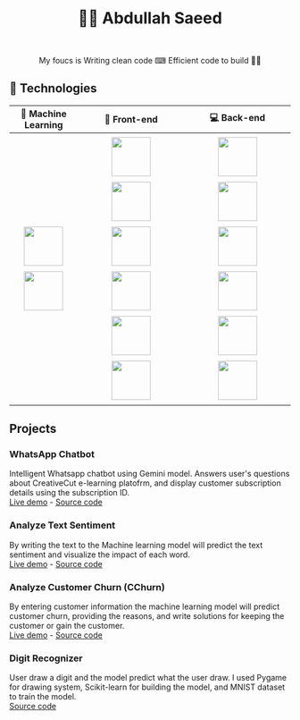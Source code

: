 <h1 align="center">👨‍💻 Abdullah Saeed</h3>
</br>
<p align="center">My foucs is Writing clean code ⌨ Efficient code to build 🏄‍♂️</p>
  
## 🔨 Technologies
<table>
  <thead>
      <th>🤖 Machine Learning</th>
      <th>🎨 Front-end</th>
      <th>💻 Back-end</th>
  </thead>
  <tbody>
    <tr>
      <td align="center">  
        <img width="70px" style="padding: 5px 10px;" src="https://cdn.jsdelivr.net/gh/devicons/devicon@latest/icons/scikitlearn/scikitlearn-original.svg"/>
        <img width="70px" style="padding: 5px 10px;" src="https://cdn.jsdelivr.net/gh/devicons/devicon@latest/icons/tensorflow/tensorflow-original.svg"/>
      </td>
       <td align="center">
        <img width="70px" style="padding: 5px 10px;" src="https://cdn.jsdelivr.net/gh/devicons/devicon@latest/icons/javascript/javascript-original.svg" />
        <img width="70px" style="padding: 5px 10px;" src="https://cdn.jsdelivr.net/gh/devicons/devicon@latest/icons/react/react-original.svg" />
        <img width="70px" style="padding: 5px 10px;" src="https://cdn.jsdelivr.net/gh/devicons/devicon@latest/icons/typescript/typescript-original.svg" />
        <img width="70px" style="padding: 5px 10px;" src="https://cdn.jsdelivr.net/gh/devicons/devicon@latest/icons/nextjs/nextjs-original.svg" />
        <img width="70px" style="padding: 5px 10px;" src="https://cdn.jsdelivr.net/gh/devicons/devicon@latest/icons/tailwindcss/tailwindcss-original.svg" />
        <img width="70px" style="padding: 5px 10px;" src="https://cdn.jsdelivr.net/gh/devicons/devicon@latest/icons/redux/redux-original.svg" />
      </td>
      <td align="center">
        <img width="70px" style="padding: 5px 10px;" src="https://cdn.jsdelivr.net/gh/devicons/devicon@latest/icons/nodejs/nodejs-original-wordmark.svg" />
        <img width="70px" style="padding: 5px 10px;" src="https://cdn.jsdelivr.net/gh/devicons/devicon@latest/icons/typescript/typescript-original.svg" />
        <img width="70px" style="padding: 5px 10px;" src="https://cdn.jsdelivr.net/gh/devicons/devicon@latest/icons/express/express-original.svg" />
        <img width="70px" style="padding: 5px 10px;" src="https://cdn.jsdelivr.net/gh/devicons/devicon@latest/icons/prisma/prisma-original.svg" />
        <img width="70px" style="padding: 5px 10px;" src="https://cdn.jsdelivr.net/gh/devicons/devicon@latest/icons/postgresql/postgresql-original.svg" />
        <img width="70px" style="padding: 5px 10px;" src="https://cdn.jsdelivr.net/gh/devicons/devicon@latest/icons/mongodb/mongodb-original-wordmark.svg" />
      </td>
    </tr>
  </tbody>
</table>

## Projects

### WhatsApp Chatbot
Intelligent Whatsapp chatbot using Gemini model. Answers user's questions about CreativeCut e-learning platofrm, and display customer subscription details using the subscription ID.<br/>
[Live demo](https://api.whatsapp.com/send?phone=14155238886&text=join%20map-recognize) - [Source code](https://github.com/Abdullah-Saeed-BB/whatsapp-chatbot)

### Analyze Text Sentiment
By writing the text to the Machine learning model will predict the text sentiment and visualize the impact of each word.<br/>
[Live demo](https://analyze-text-sentiment.onrender.com) - [Source code](https://github.com/Abdullah-Saeed-BB/analyze-text-sentiment)

### Analyze Customer Churn (CChurn)
By entering customer information the machine learning model will predict customer churn, providing the reasons, and write solutions for keeping the customer or gain the customer.<br/>
[Live demo](https://analyze-customer-churn.onrender.com/) - [Source code](https://github.com/Abdullah-Saeed-BB/analyze-customer-churn)

### Digit Recognizer
User draw a digit and the model predict what the user draw. I used Pygame for drawing system, Scikit-learn for building the model, and MNIST dataset to train the model.<br/>
[Source code](https://github.com/Abdullah-Saeed-BB/digit_recognizer)
